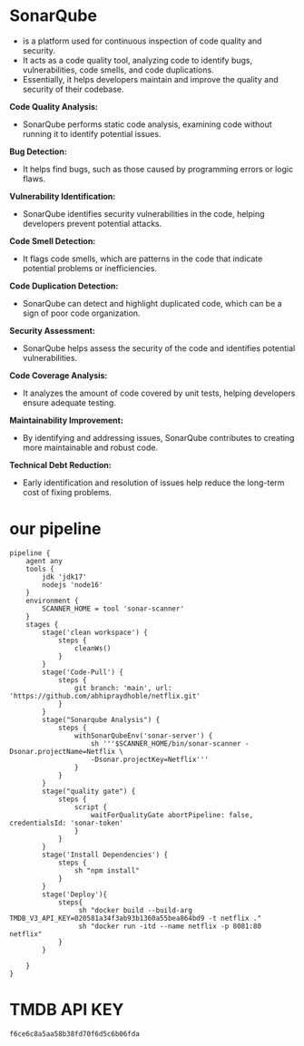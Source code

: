 # SonarQube 
- is a platform used for continuous inspection of code quality and security.
- It acts as a code quality tool, analyzing code to identify bugs, vulnerabilities, code smells, and code duplications.
- Essentially, it helps developers maintain and improve the quality and security of their codebase.

  
**Code Quality Analysis:**
- SonarQube performs static code analysis, examining code without running it to identify potential issues.

**Bug Detection:**
- It helps find bugs, such as those caused by programming errors or logic flaws.
  
**Vulnerability Identification:**
- SonarQube identifies security vulnerabilities in the code, helping developers prevent potential attacks.
  
**Code Smell Detection:**
- It flags code smells, which are patterns in the code that indicate potential problems or inefficiencies.
  
**Code Duplication Detection:**
- SonarQube can detect and highlight duplicated code, which can be a sign of poor code organization.

**Security Assessment:**
- SonarQube helps assess the security of the code and identifies potential vulnerabilities.

**Code Coverage Analysis:**
- It analyzes the amount of code covered by unit tests, helping developers ensure adequate testing.
  
**Maintainability Improvement:**
- By identifying and addressing issues, SonarQube contributes to creating more maintainable and robust code.
  
**Technical Debt Reduction:**
- Early identification and resolution of issues help reduce the long-term cost of fixing problems.


# our pipeline
````
pipeline {
    agent any
    tools {
        jdk 'jdk17'
        nodejs 'node16'
    }
    environment {
        SCANNER_HOME = tool 'sonar-scanner'
    }
    stages {
        stage('clean workspace') {
            steps {
                cleanWs()
            }
        }
        stage('Code-Pull') {
            steps {
                git branch: 'main', url: 'https://github.com/abhipraydhoble/netflix.git'
            }
        }
        stage("Sonarqube Analysis") {
            steps {
                withSonarQubeEnv('sonar-server') {
                    sh '''$SCANNER_HOME/bin/sonar-scanner -Dsonar.projectName=Netflix \
                    -Dsonar.projectKey=Netflix'''
                }
            }
        }
        stage("quality gate") {
            steps {
                script {
                    waitForQualityGate abortPipeline: false, credentialsId: 'sonar-token'
                }
            }
        }
        stage('Install Dependencies') {
            steps {
                sh "npm install"
            }
        }
        stage('Deploy'){
            steps{
                 sh "docker build --build-arg TMDB_V3_API_KEY=020581a34f3ab93b1360a55bea864bd9 -t netflix ."
                 sh "docker run -itd --name netflix -p 8081:80 netflix"
            }
        }
        
    }
}
````
# TMDB API KEY
````
f6ce6c8a5aa58b38fd70f6d5c6b06fda
````
